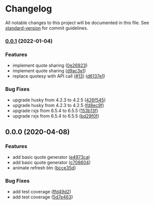 # Changelog

All notable changes to this project will be documented in this file. See [standard-version](https://github.com/conventional-changelog/standard-version) for commit guidelines.

### [0.0.1](https://github.com/AnastasiaGritsuk/ngQuote/compare/v0.0.0...v0.0.1) (2022-01-04)


### Features

* implement quote sharing ([0e26923](https://github.com/AnastasiaGritsuk/ngQuote/commit/0e269231905da94c5d89a39f57ab0a0f652d5a56))
* implement quote sharing ([d9ac3e1](https://github.com/AnastasiaGritsuk/ngQuote/commit/d9ac3e1c69b097d30c3e263085c0fc8040c64f86))
* replace quotesy with API call ([#13](https://github.com/AnastasiaGritsuk/ngQuote/issues/13)) ([d6137e1](https://github.com/AnastasiaGritsuk/ngQuote/commit/d6137e12e8b1dcdb32dc6b9ffc47e9c22ccb7604))


### Bug Fixes

* upgrade husky from 4.2.3 to 4.2.5 ([426f545](https://github.com/AnastasiaGritsuk/ngQuote/commit/426f545ad89ef70fd8003a28562fe4662a85f4e6))
* upgrade husky from 4.2.3 to 4.2.5 ([fd8ec9f](https://github.com/AnastasiaGritsuk/ngQuote/commit/fd8ec9f170dc7f3bdac29547444b9a456f97f726))
* upgrade rxjs from 6.5.4 to 6.5.5 ([153b13f](https://github.com/AnastasiaGritsuk/ngQuote/commit/153b13f65e9a2497c26b4958f2a61c3f7b0bf040))
* upgrade rxjs from 6.5.4 to 6.5.5 ([bd29f0f](https://github.com/AnastasiaGritsuk/ngQuote/commit/bd29f0f7c208bf6f5209550a671e9c309bb552b7))

## 0.0.0 (2020-04-08)


### Features

* add basic quote generator ([e4973ca](https://github.com/boale/ngQuote/commit/e4973ca5ad486ef3908cebb95d82341a8f3e4de7))
* add basic quote generator ([c708604](https://github.com/boale/ngQuote/commit/c708604081727bf6c0f6c1e083af3b42a1504757))
* animate refresh btn ([bcce35d](https://github.com/boale/ngQuote/commit/bcce35d120cd2995bebe67861e76f89d60f24661))


### Bug Fixes

* add test coverage ([ffd49d2](https://github.com/boale/ngQuote/commit/ffd49d2ae0f05798b61e0b0ffc8a070bfa3cf0ee))
* add test coverage ([5d7e463](https://github.com/boale/ngQuote/commit/5d7e4630ea23a6fa5746669e8b8188d99e5da048))
